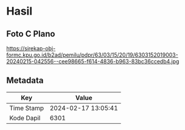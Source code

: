 # Hasil

## Foto C Plano

https://sirekap-obj-formc.kpu.go.id/b2ad/pemilu/pdpr/63/03/15/20/19/6303152019003-20240215-042556--cee98665-f614-4836-b963-83bc36ccedb4.jpg


## Metadata

| Key        | Value               |
| ---------- | ------------------- |
| Time Stamp | 2024-02-17 13:05:41 |
| Kode Dapil | 6301                |



